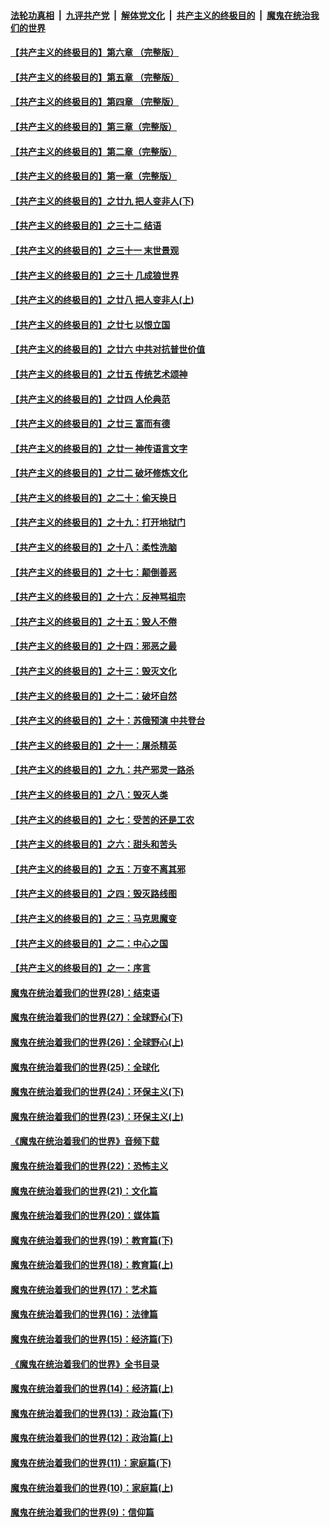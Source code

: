 ####  [法轮功真相](../../../../basic/blob/master/README.md?t=04100701) &nbsp;|&nbsp; [九评共产党](../../../../9ping.md/blob/master/README.md?t=04100701) &nbsp;|&nbsp; [解体党文化](../../../../jtdwh.md/blob/master/README.md?t=04100701)  &nbsp;|&nbsp; [共产主义的终极目的](../../../../gczydzjmd.md/blob/master/README.md?t=04100701) &nbsp;|&nbsp; [魔鬼在统治我们的世界](../../../../mgztzwmdsj.md/blob/master/README.md?t=04100701) 

#### [【共产主义的终极目的】第六章 （完整版）](../pages/nsc422/n11428913.md?t=04100701) 

#### [【共产主义的终极目的】第五章 （完整版）](../pages/nsc422/n11428912.md?t=04100701) 

#### [【共产主义的终极目的】第四章 （完整版）](../pages/nsc422/n11428907.md?t=04100701) 

#### [【共产主义的终极目的】第三章（完整版）](../pages/nsc422/n11428848.md?t=04100701) 

#### [【共产主义的终极目的】第二章（完整版）](../pages/nsc422/n11428831.md?t=04100701) 

#### [【共产主义的终极目的】第一章（完整版）](../pages/nsc422/n11417651.md?t=04100701) 

#### [【共产主义的终极目的】之廿九 把人变非人(下)](../pages/nsc422/n11344140.md?t=04100701) 

#### [【共产主义的终极目的】之三十二 结语](../pages/nsc422/n11360535.md?t=04100701) 

#### [【共产主义的终极目的】之三十一 末世景观](../pages/nsc422/n11351129.md?t=04100701) 

#### [【共产主义的终极目的】之三十 几成狼世界](../pages/nsc422/n11348280.md?t=04100701) 

#### [【共产主义的终极目的】之廿八 把人变非人(上)](../pages/nsc422/n11340492.md?t=04100701) 

#### [【共产主义的终极目的】之廿七 以恨立国](../pages/nsc422/n11336944.md?t=04100701) 

#### [【共产主义的终极目的】之廿六 中共对抗普世价值](../pages/nsc422/n11324785.md?t=04100701) 

#### [【共产主义的终极目的】之廿五 传统艺术颂神](../pages/nsc422/n11296396.md?t=04100701) 

#### [【共产主义的终极目的】之廿四 人伦典范](../pages/nsc422/n11296397.md?t=04100701) 

#### [【共产主义的终极目的】之廿三 富而有德](../pages/nsc422/n11283598.md?t=04100701) 

#### [【共产主义的终极目的】之廿一 神传语言文字](../pages/nsc422/n11263265.md?t=04100701) 

#### [【共产主义的终极目的】之廿二 破坏修炼文化](../pages/nsc422/n11245728.md?t=04100701) 

#### [【共产主义的终极目的】之二十：偷天换日](../pages/nsc422/n11238846.md?t=04100701) 

#### [【共产主义的终极目的】之十九：打开地狱门](../pages/nsc422/n11206376.md?t=04100701) 

#### [【共产主义的终极目的】之十八：柔性洗脑](../pages/nsc422/n11199994.md?t=04100701) 

#### [【共产主义的终极目的】之十七：颠倒善恶](../pages/nsc422/n11179782.md?t=04100701) 

#### [【共产主义的终极目的】之十六：反神骂祖宗](../pages/nsc422/n11166798.md?t=04100701) 

#### [【共产主义的终极目的】之十五：毁人不倦](../pages/nsc422/n11166792.md?t=04100701) 

#### [【共产主义的终极目的】之十四：邪恶之最](../pages/nsc422/n11150249.md?t=04100701) 

#### [【共产主义的终极目的】之十三：毁灭文化](../pages/nsc422/n11135227.md?t=04100701) 

#### [【共产主义的终极目的】之十二：破坏自然](../pages/nsc422/n11135214.md?t=04100701) 

#### [【共产主义的终极目的】之十：苏俄预演 中共登台](../pages/nsc422/n11118424.md?t=04100701) 

#### [【共产主义的终极目的】之十一：屠杀精英](../pages/nsc422/n11118442.md?t=04100701) 

#### [【共产主义的终极目的】之九：共产邪灵一路杀](../pages/nsc422/n11114139.md?t=04100701) 

#### [【共产主义的终极目的】之八：毁灭人类](../pages/nsc422/n11108503.md?t=04100701) 

#### [【共产主义的终极目的】之七：受苦的还是工农](../pages/nsc422/n11101809.md?t=04100701) 

#### [【共产主义的终极目的】之六：甜头和苦头](../pages/nsc422/n11096971.md?t=04100701) 

#### [【共产主义的终极目的】之五：万变不离其邪](../pages/nsc422/n11091285.md?t=04100701) 

#### [【共产主义的终极目的】之四：毁灭路线图](../pages/nsc422/n11086284.md?t=04100701) 

#### [【共产主义的终极目的】之三：马克思魔变](../pages/nsc422/n11061941.md?t=04100701) 

#### [【共产主义的终极目的】之二：中心之国](../pages/nsc422/n11047728.md?t=04100701) 

#### [【共产主义的终极目的】之一：序言](../pages/nsc422/n11086077.md?t=04100701) 

#### [魔鬼在统治着我们的世界(28)：结束语](../pages/nsc422/n10936246.md?t=04100701) 

#### [魔鬼在统治着我们的世界(27)：全球野心(下)](../pages/nsc422/n10928319.md?t=04100701) 

#### [魔鬼在统治着我们的世界(26)：全球野心(上)](../pages/nsc422/n10900318.md?t=04100701) 

#### [魔鬼在统治着我们的世界(25)：全球化](../pages/nsc422/n10788205.md?t=04100701) 

#### [魔鬼在统治着我们的世界(24)：环保主义(下)](../pages/nsc422/n10695307.md?t=04100701) 

#### [魔鬼在统治着我们的世界(23)：环保主义(上)](../pages/nsc422/n10688613.md?t=04100701) 

#### [《魔鬼在统治着我们的世界》音频下载](../pages/nsc422/n10635553.md?t=04100701) 

#### [魔鬼在统治着我们的世界(22)：恐怖主义](../pages/nsc422/n10614727.md?t=04100701) 

#### [魔鬼在统治着我们的世界(21)：文化篇](../pages/nsc422/n10597706.md?t=04100701) 

#### [魔鬼在统治着我们的世界(20)：媒体篇](../pages/nsc422/n10586579.md?t=04100701) 

#### [魔鬼在统治着我们的世界(19)：教育篇(下)](../pages/nsc422/n10564808.md?t=04100701) 

#### [魔鬼在统治着我们的世界(18)：教育篇(上)](../pages/nsc422/n10526970.md?t=04100701) 

#### [魔鬼在统治着我们的世界(17)：艺术篇](../pages/nsc422/n10499093.md?t=04100701) 

#### [魔鬼在统治着我们的世界(16)：法律篇](../pages/nsc422/n10485969.md?t=04100701) 

#### [魔鬼在统治着我们的世界(15)：经济篇(下)](../pages/nsc422/n10469975.md?t=04100701) 

#### [《魔鬼在统治着我们的世界》全书目录](../pages/nsc422/n10464261.md?t=04100701) 

#### [魔鬼在统治着我们的世界(14)：经济篇(上)](../pages/nsc422/n10457370.md?t=04100701) 

#### [魔鬼在统治着我们的世界(13)：政治篇(下)](../pages/nsc422/n10448270.md?t=04100701) 

#### [魔鬼在统治着我们的世界(12)：政治篇(上)](../pages/nsc422/n10444576.md?t=04100701) 

#### [魔鬼在统治着我们的世界(11)：家庭篇(下)](../pages/nsc422/n10440961.md?t=04100701) 

#### [魔鬼在统治着我们的世界(10)：家庭篇(上)](../pages/nsc422/n10435448.md?t=04100701) 

#### [魔鬼在统治着我们的世界(9)：信仰篇](../pages/nsc422/n10432159.md?t=04100701) 

